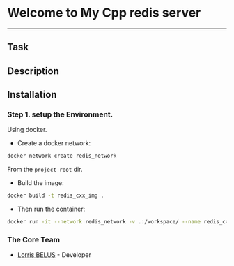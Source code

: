 # Welcome to My Cpp redis server
***

## Task


## Description


## Installation

### Step 1. setup the Environment.
Using docker.

- Create a docker network:
```bash
docker network create redis_network
```

From the ``project root`` dir.
- Build the image:
```bash
docker build -t redis_cxx_img .
```

- Then run the container:
```bash
docker run -it --network redis_network -v .:/workspace/ --name redis_cxx_cont redis_cxx_img
```


### The Core Team
* [Lorris BELUS](//github.com/Lbelus) - Developer
